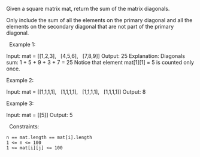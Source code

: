 Given a square matrix mat, return the sum of the matrix diagonals.

Only include the sum of all the elements on the primary diagonal and all the elements on the secondary diagonal that are not part of the primary diagonal.

 
Example 1:

Input: mat = [[1,2,3],
              [4,5,6],
              [7,8,9]]
Output: 25
Explanation: Diagonals sum: 1 + 5 + 9 + 3 + 7 = 25
Notice that element mat[1][1] = 5 is counted only once.


Example 2:

Input: mat = [[1,1,1,1],
              [1,1,1,1],
              [1,1,1,1],
              [1,1,1,1]]
Output: 8


Example 3:

Input: mat = [[5]]
Output: 5


 
Constraints:


	n == mat.length == mat[i].length
	1 <= n <= 100
	1 <= mat[i][j] <= 100

